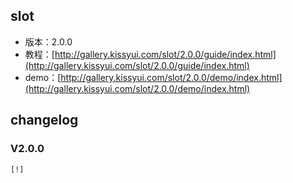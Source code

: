 ## slot

* 版本：2.0.0
* 教程：[http://gallery.kissyui.com/slot/2.0.0/guide/index.html](http://gallery.kissyui.com/slot/2.0.0/guide/index.html)
* demo：[http://gallery.kissyui.com/slot/2.0.0/demo/index.html](http://gallery.kissyui.com/slot/2.0.0/demo/index.html)

## changelog

### V2.0.0

    [!]


